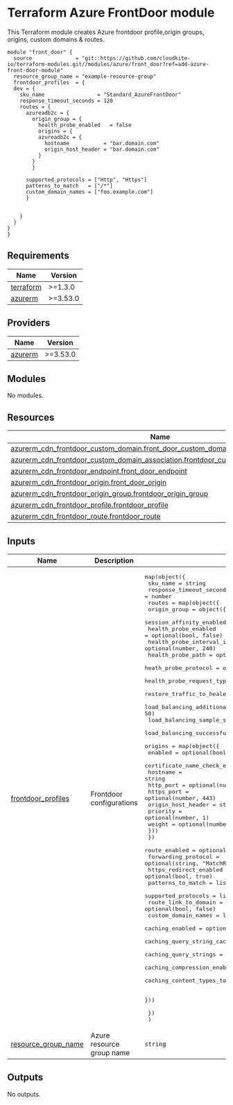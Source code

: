 # Terraform Azure FrontDoor module

This Terraform module creates Azure frontdoor profile,origin groups,
origins, custom domains & routes.

<!-- markdownlint-disable MD013 MD033 -->
```shell
module "front_door" {
  source              = "git::https://github.com/cloudkite-io/terraform-modules.git//modules/azure/front_door?ref=add-azure-front-door-module"
  resource_group_name = "example-resource-group"
  frontdoor_profiles  = {
  dev = {
    sku_name                 = "Standard_AzureFrontDoor"
    response_timeout_seconds = 120
    routes = {
      azureadb2c = {
        origin_group = {
          health_probe_enabled   = false
          origins = {
          azureadb2c = {
            hostname           = "bar.domain.com"
            origin_host_header = "bar.domain.com"
          }
        }
        }

      supported_protocols = ["Http", "Https"]
      patterns_to_match   = ["/*"]
      custom_domain_names = ["foo.example.com"]
      }


    }
  }
}
}
```

## Requirements

| Name | Version |
|------|---------|
| <a name="requirement_terraform"></a> [terraform](#requirement\_terraform) | >=1.3.0 |
| <a name="requirement_azurerm"></a> [azurerm](#requirement\_azurerm) | >=3.53.0 |

## Providers

| Name | Version |
|------|---------|
| <a name="provider_azurerm"></a> [azurerm](#provider\_azurerm) | >=3.53.0 |

## Modules

No modules.

## Resources

| Name | Type |
|------|------|
| [azurerm_cdn_frontdoor_custom_domain.front_door_custom_domain](https://registry.terraform.io/providers/hashicorp/azurerm/latest/docs/resources/cdn_frontdoor_custom_domain) | resource |
| [azurerm_cdn_frontdoor_custom_domain_association.frontdoor_custom_domain_association](https://registry.terraform.io/providers/hashicorp/azurerm/latest/docs/resources/cdn_frontdoor_custom_domain_association) | resource |
| [azurerm_cdn_frontdoor_endpoint.front_door_endpoint](https://registry.terraform.io/providers/hashicorp/azurerm/latest/docs/resources/cdn_frontdoor_endpoint) | resource |
| [azurerm_cdn_frontdoor_origin.front_door_origin](https://registry.terraform.io/providers/hashicorp/azurerm/latest/docs/resources/cdn_frontdoor_origin) | resource |
| [azurerm_cdn_frontdoor_origin_group.frontdoor_origin_group](https://registry.terraform.io/providers/hashicorp/azurerm/latest/docs/resources/cdn_frontdoor_origin_group) | resource |
| [azurerm_cdn_frontdoor_profile.frontdoor_profile](https://registry.terraform.io/providers/hashicorp/azurerm/latest/docs/resources/cdn_frontdoor_profile) | resource |
| [azurerm_cdn_frontdoor_route.frontdoor_route](https://registry.terraform.io/providers/hashicorp/azurerm/latest/docs/resources/cdn_frontdoor_route) | resource |

## Inputs

| Name | Description | Type | Default | Required |
|------|-------------|------|---------|:--------:|
| <a name="input_frontdoor_profiles"></a> [frontdoor\_profiles](#input\_frontdoor\_profiles) | Frontdoor configurations | <pre>map(object({<br>    sku_name                 = string<br>    response_timeout_seconds = number<br>    routes = map(object({<br>      origin_group = object({<br>        session_affinity_enabled                          = optional(bool, true)<br>        health_probe_enabled                              = optional(bool, false)<br>        health_probe_interval_in_seconds                  = optional(number, 240)<br>        health_probe_path                                 = optional(string, "/")<br>        heath_probe_protocol                              = optional(string, "Https")<br>        health_probe_request_type                         = optional(string, "HEAD")<br>        restore_traffic_to_healed_or_new_endpoint         = optional(number)<br>        load_balancing_additional_latency_in_milliseconds = optional(number, 50)<br>        load_balancing_sample_size                        = optional(number, 4)<br>        load_balancing_successful_sample_required         = optional(number, 3)<br>        origins = map(object({<br>          enabled                        = optional(bool, true)<br>          certificate_name_check_enabled = optional(bool, false)<br>          hostname                       = string<br>          http_port                      = optional(number, 80)<br>          https_port                     = optional(number, 443)<br>          origin_host_header             = string<br>          priority                       = optional(number, 1)<br>          weight                         = optional(number, 1)<br>        }))<br>      })<br>      route_enabled                         = optional(bool, true)<br>      forwarding_protocol                   = optional(string, "MatchRequest")<br>      https_redirect_enabled                = optional(bool, true)<br>      patterns_to_match                     = list(string)<br>      supported_protocols                   = list(string)<br>      route_link_to_domain                  = optional(bool, false)<br>      custom_domain_names                   = list(string)<br>      caching_enabled                       = optional(bool, false)<br>      caching_query_string_caching_behavior = optional(string)<br>      caching_query_strings                 = optional(list(string))<br>      caching_compression_enabled           = optional(bool, true)<br>      caching_content_types_to_compress     = optional(list(string))<br><br>    }))<br><br>    })<br>  )</pre> | `{}` | no |
| <a name="input_resource_group_name"></a> [resource\_group\_name](#input\_resource\_group\_name) | Azure resource group name | `string` | n/a | yes |

## Outputs

No outputs.
